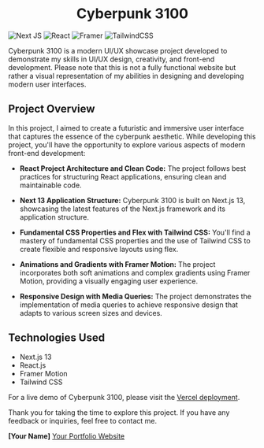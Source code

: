 <h1 align="center">Cyberpunk 3100</h1>

![Next JS](https://img.shields.io/badge/Next-black?style=for-the-badge&logo=next.js&logoColor=white) ![React](https://img.shields.io/badge/react-%2320232a.svg?style=for-the-badge&logo=react&logoColor=%2361DAFB) ![Framer](https://img.shields.io/badge/Framer-black?style=for-the-badge&logo=framer&logoColor=blue) ![TailwindCSS](https://img.shields.io/badge/tailwindcss-%2338B2AC.svg?style=for-the-badge&logo=tailwind-css&logoColor=white)

Cyberpunk 3100 is a modern UI/UX showcase project developed to demonstrate my skills in UI/UX design, creativity, and front-end development. Please note that this is not a fully functional website but rather a visual representation of my abilities in designing and developing modern user interfaces.

## Project Overview

In this project, I aimed to create a futuristic and immersive user interface that captures the essence of the cyberpunk aesthetic. While developing this project, you'll have the opportunity to explore various aspects of modern front-end development:

- **React Project Architecture and Clean Code:** The project follows best practices for structuring React applications, ensuring clean and maintainable code.

- **Next 13 Application Structure:** Cyberpunk 3100 is built on Next.js 13, showcasing the latest features of the Next.js framework and its application structure.

- **Fundamental CSS Properties and Flex with Tailwind CSS:** You'll find a mastery of fundamental CSS properties and the use of Tailwind CSS to create flexible and responsive layouts using flex.

- **Animations and Gradients with Framer Motion:** The project incorporates both soft animations and complex gradients using Framer Motion, providing a visually engaging user experience.

- **Responsive Design with Media Queries:** The project demonstrates the implementation of media queries to achieve responsive design that adapts to various screen sizes and devices.

## Technologies Used

- Next.js 13
- React.js
- Framer Motion
- Tailwind CSS

For a live demo of Cyberpunk 3100, please visit the [Vercel deployment](https://your-live-demo-link-here).

Thank you for taking the time to explore this project. If you have any feedback or inquiries, feel free to contact me.

**[Your Name]**
[Your Portfolio Website](https://your-portfolio-link.com)
